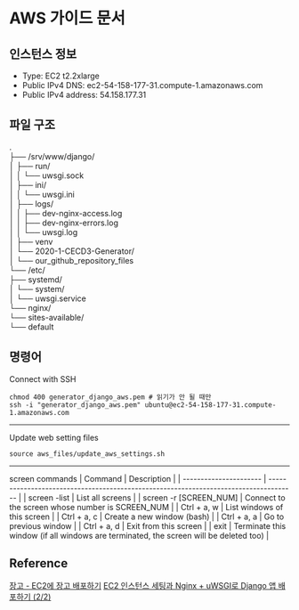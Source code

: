 # AWS 가이드 문서

## 인스턴스 정보
* Type: EC2 t2.2xlarge  
* Public IPv4 DNS: ec2-54-158-177-31.compute-1.amazonaws.com
* Public IPv4 address: 54.158.177.31

## 파일 구조
.  
├── /srv/www/django/  
│   ├── run/  
│   │   └── uwsgi.sock  
│   ├── ini/  
│   │   └── uwsgi.ini  
│   ├── logs/  
│   │   ├── dev-nginx-access.log  
│   │   ├── dev-nginx-errors.log  
│   │   └── uwsgi.log  
│   ├── venv  
│   └── 2020-1-CECD3-Generator/  
│       └── our_github_repository_files  
└── /etc/  
    ├── systemd/  
    │   └── system/  
    │       └── uwsgi.service  
    └── nginx/  
        └── sites-available/  
            └── default  

## 명령어
Connect with SSH
```
chmod 400 generator_django_aws.pem # 읽기가 안 될 때만
ssh -i "generator_django_aws.pem" ubuntu@ec2-54-158-177-31.compute-1.amazonaws.com
```
***
Update web setting files
```
source aws_files/update_aws_settings.sh
```
***
screen commands
| Command                | Description                                                                           |
| ---------------------- | ------------------------------------------------------------------------------------- |
| screen -list           | List all screens                                                                      |
| screen -r [SCREEN_NUM] | Connect to the screen whose number is SCREEN_NUM                                      |
| Ctrl + a, w            | List windows of this screen                                                           |
| Ctrl + a, c            | Create a new window (bash)                                                            |
| Ctrl + a, a            | Go to previous window                                                                 |
| Ctrl + a, d            | Exit from this screen                                                                 |
| exit                   | Terminate this window (if all windows are terminated, the screen will be deleted too) |


## Reference
[장고 - EC2에 장고 배포하기](https://chohyeonkeun.github.io/2019/06/06/190606-django-EC2-django-deploy/)
[EC2 인스턴스 세팅과 Nginx + uWSGI로 Django 앱 배포하기 (2/2)](https://rainsound-k.github.io/deploy/2018/05/02/instance-setting-and-django-deploy-part2.html)